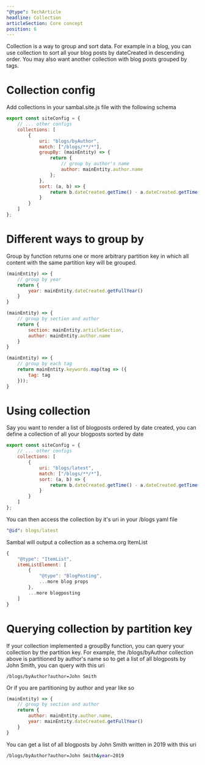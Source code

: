 ```yaml
---
"@type": TechArticle
headline: Collection
articleSection: Core concept
position: 6
---
```


Collection is a way to group and sort data.  For example in a blog, you can use collection to sort all your blog posts by dateCreated in descending order.  You may also want another collection with blog posts grouped by tags.

# Collection config

Add collections in your sambal.site.js file with the following schema

```js
export const siteConfig = {
    // ... other configs
    collections: [
        {
            uri: "blogs/byAuthor",                                           // REQUIRED - collection uri
            match: ["/blogs/**/*"],                                          // REQUIRED - Globs to match uris
            groupBy: (mainEntity) => {                                       // OPTIONAL - Group by partition key
                return {
                    // group by author's name
                    author: mainEntity.author.name
                };
            },
            sort: (a, b) => {                                                // OPTIONAL - Sort
                return b.dateCreated.getTime() - a.dateCreated.getTime();
            }
        }
    ]
};
```

# Different ways to group by

Group by function returns one or more arbitrary partition key in which all content with the same partition key will be grouped.

```js
(mainEntity) => {
    // group by year
    return {
        year: mainEntity.dateCreated.getFullYear()
    }
}

(mainEntity) => {
    // group by section and author
    return {
        section: mainEntity.articleSection,
        author: mainEntity.author.name
    }
}

(mainEntity) => {
    // group by each tag
    return mainEntity.keywords.map(tag => ({
        tag: tag
    }));
}
```

# Using collection

Say you want to render a list of blogposts ordered by date created, you can define a collection of all your blogposts sorted by date

```js
export const siteConfig = {
    // ... other configs
    collections: [
        {
            uri: "blogs/latest",
            match: ["/blogs/**/*"],
            sort: (a, b) => {
                return b.dateCreated.getTime() - a.dateCreated.getTime();
            }
        }
    ]
};
```

You can then access the collection by it's uri in your /blogs yaml file

```yml
"@id": blogs/latest
```

Sambal will output a collection as a schema.org ItemList

```js
{
    "@type": "ItemList",
    itemListElement: [
        {
            "@type": "BlogPosting",
            ...more blog props
        },
        ...more blogposting
    ]
}
```

# Querying collection by partition key

If your collection implemented a groupBy function, you can query your collection by the partition key.  For example, the /blogs/byAuthor collection above is partitioned by author's name so to get a list of all blogposts by John Smith, you can query with this uri

```text
/blogs/byAuthor?author=John Smith
```

Or if you are partitioning by author and year like so

```js
(mainEntity) => {
    // group by section and author
    return {
        author: mainEntity.author.name,
        year: mainEntity.dateCreated.getFullYear()
    }
}
```

You can get a list of all blogposts by John Smith written in 2019 with this uri

```sh
/blogs/byAuthor?author=John Smith&year=2019
```
